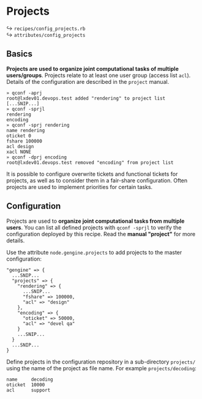 
# Projects

↪ `recipes/config_projects.rb`  
↪ `attributes/config_projects`

## Basics

**Projects are used to organize joint computational tasks of multiple users/groups**. Projects relate to at least one user group (access list `acl`). Details of the configuration are described in the `project` manual.

    » qconf -aprj
    root@lxdev01.devops.test added "rendering" to project list
    [...SNIP...]
    » qconf -sprjl
    rendering
    encoding
    » qconf -sprj rendering
    name rendering
    oticket 0
    fshare 100000
    acl design
    xacl NONE
    » qconf -dprj encoding
    root@lxdev01.devops.test removed "encoding" from project list

It is possible to configure overwrite tickets and functional tickets for projects, as well as to consider them in a fair-share configuration. Often projects are used to implement priorities for certain tasks.



## Configuration

Projects are used to **organize joint computational tasks from multiple users**. You can list all defined projects with `qconf -sprjl` to verify the configuration deployed by this recipe. Read the **manual "project"** for more details. 

Use the attribute `node.gengine.projects` to add projects to the master configuration:


    "gengine" => {
      ...SNIP...
      "projects" => {
        "rendering" => { 
          ...SNIP...
          "fshare" => 100000,
          "acl" => "design"
        },
        "encoding" => {
          "oticket" => 50000,
          "acl" => "devel qa"
        }
        ...SNIP...
      }
      ...SNIP...
    }

Define projects in the configuration repository in a sub-directory `projects/` using the name of the project as file name. For example `projects/decoding`:

    name     decoding
    oticket  10000
    acl      support

